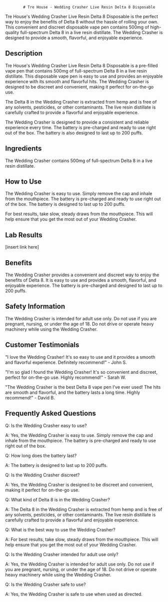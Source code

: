 
            # Tre House - Wedding Crasher Live Resin Delta 8 Disposable

Tre House's Wedding Crasher Live Resin Delta 8 Disposable is the perfect way to enjoy the benefits of Delta 8 without the hassle of rolling your own. This convenient and discreet disposable vape pen contains 500mg of high-quality full-spectrum Delta 8 in a live resin distillate. The Wedding Crasher is designed to provide a smooth, flavorful, and enjoyable experience.

## Description

Tre House's Wedding Crasher Live Resin Delta 8 Disposable is a pre-filled vape pen that contains 500mg of full-spectrum Delta 8 in a live resin distillate. This disposable vape pen is easy to use and provides an enjoyable experience with its smooth and flavorful hits. The Wedding Crasher is designed to be discreet and convenient, making it perfect for on-the-go use.

The Delta 8 in the Wedding Crasher is extracted from hemp and is free of any solvents, pesticides, or other contaminants. The live resin distillate is carefully crafted to provide a flavorful and enjoyable experience.

The Wedding Crasher is designed to provide a consistent and reliable experience every time. The battery is pre-charged and ready to use right out of the box. The battery is also designed to last up to 200 puffs.

## Ingredients

The Wedding Crasher contains 500mg of full-spectrum Delta 8 in a live resin distillate.

## How to Use

The Wedding Crasher is easy to use. Simply remove the cap and inhale from the mouthpiece. The battery is pre-charged and ready to use right out of the box. The battery is designed to last up to 200 puffs.

For best results, take slow, steady draws from the mouthpiece. This will help ensure that you get the most out of your Wedding Crasher.

## Lab Results

[insert link here]

## Benefits

The Wedding Crasher provides a convenient and discreet way to enjoy the benefits of Delta 8. It is easy to use and provides a smooth, flavorful, and enjoyable experience. The battery is pre-charged and designed to last up to 200 puffs.

## Safety Information

The Wedding Crasher is intended for adult use only. Do not use if you are pregnant, nursing, or under the age of 18. Do not drive or operate heavy machinery while using the Wedding Crasher.

## Customer Testimonials

"I love the Wedding Crasher! It's so easy to use and it provides a smooth and flavorful experience. Definitely recommend!" - John S.

"I'm so glad I found the Wedding Crasher! It's so convenient and discreet, perfect for on-the-go use. Highly recommend!" - Sarah W.

"The Wedding Crasher is the best Delta 8 vape pen I've ever used! The hits are smooth and flavorful, and the battery lasts a long time. Highly recommend!" - David B.

## Frequently Asked Questions

Q: Is the Wedding Crasher easy to use?

A: Yes, the Wedding Crasher is easy to use. Simply remove the cap and inhale from the mouthpiece. The battery is pre-charged and ready to use right out of the box.

Q: How long does the battery last?

A: The battery is designed to last up to 200 puffs.

Q: Is the Wedding Crasher discreet?

A: Yes, the Wedding Crasher is designed to be discreet and convenient, making it perfect for on-the-go use.

Q: What kind of Delta 8 is in the Wedding Crasher?

A: The Delta 8 in the Wedding Crasher is extracted from hemp and is free of any solvents, pesticides, or other contaminants. The live resin distillate is carefully crafted to provide a flavorful and enjoyable experience.

Q: What is the best way to use the Wedding Crasher?

A: For best results, take slow, steady draws from the mouthpiece. This will help ensure that you get the most out of your Wedding Crasher.

Q: Is the Wedding Crasher intended for adult use only?

A: Yes, the Wedding Crasher is intended for adult use only. Do not use if you are pregnant, nursing, or under the age of 18. Do not drive or operate heavy machinery while using the Wedding Crasher.

Q: Is the Wedding Crasher safe to use?

A: Yes, the Wedding Crasher is safe to use when used as directed.